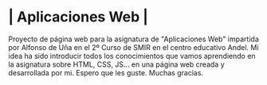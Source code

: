 # | Aplicaciones Web | 
Proyecto de página web para la asignatura de "Aplicaciones Web" impartida por Alfonso de Uña en el 2º Curso de SMIR en el centro educativo Andel.
Mi idea ha sido introducir todos los conocimientos que vamos aprendiendo en la asignatura sobre HTML, CSS, JS... en una página web creada y desarrollada por mi. Espero que les guste. Muchas gracias.
